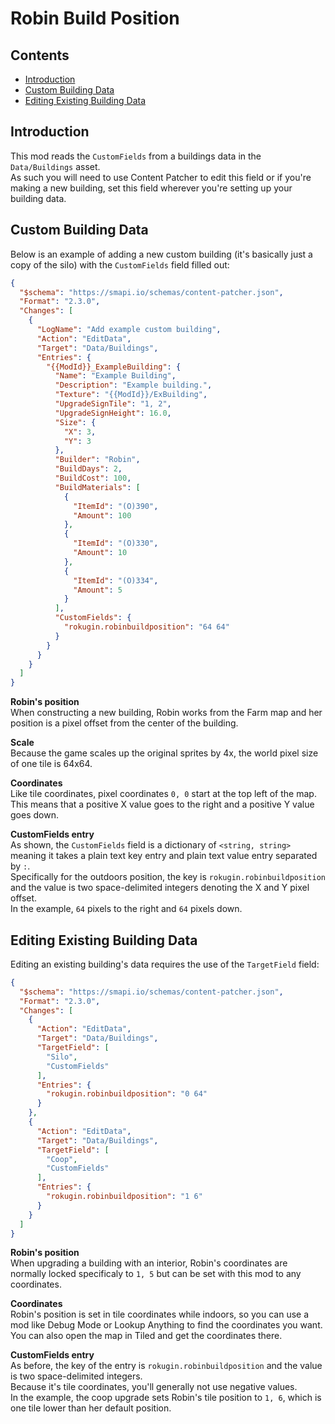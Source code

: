 # Robin Build Position

## Contents

* [Introduction](#introduction)
* [Custom Building Data](#custom)
* [Editing Existing Building Data](#existing)

## Introduction<span id="introduction"></span>

This mod reads the `CustomFields` from a buildings data in the `Data/Buildings` asset.<br>
As such you will need to use Content Patcher to edit this field or if you're making a new building, set this field wherever you're setting up your building data.

## Custom Building Data<span id="custom"></span>

Below is an example of adding a new custom building (it's basically just a copy of the silo) with the `CustomFields` field filled out:
```json
{
  "$schema": "https://smapi.io/schemas/content-patcher.json",
  "Format": "2.3.0",
  "Changes": [
    {
      "LogName": "Add example custom building",
      "Action": "EditData",
      "Target": "Data/Buildings",
      "Entries": {
        "{{ModId}}_ExampleBuilding": {
          "Name": "Example Building",
          "Description": "Example building.",
          "Texture": "{{ModId}}/ExBuilding",
          "UpgradeSignTile": "1, 2",
          "UpgradeSignHeight": 16.0,
          "Size": {
            "X": 3,
            "Y": 3
          },
          "Builder": "Robin",
          "BuildDays": 2,
          "BuildCost": 100,
          "BuildMaterials": [
            {
              "ItemId": "(O)390",
              "Amount": 100
            },
            {
              "ItemId": "(O)330",
              "Amount": 10
            },
            {
              "ItemId": "(O)334",
              "Amount": 5
            }
          ],
          "CustomFields": {
            "rokugin.robinbuildposition": "64 64"
          }
        }
      }
    }
  ]
}
```

**Robin's position**<br>
When constructing a new building, Robin works from the Farm map and her position is a pixel offset from the center of the building.<br>

**Scale**<br>
Because the game scales up the original sprites by 4x, the world pixel size of one tile is 64x64.<br>

**Coordinates**<br>
Like tile coordinates, pixel coordinates `0, 0` start at the top left of the map.<br>
This means that a positive X value goes to the right and a positive Y value goes down.<br>

**CustomFields entry**<br>
As shown, the `CustomFields` field is a dictionary of `<string, string>` meaning it takes a plain text key entry and plain text value entry separated by `:`.<br>
Specifically for the outdoors position, the key is `rokugin.robinbuildposition` and the value is two space-delimited integers denoting the X and Y pixel offset.<br>
In the example, `64` pixels to the right and `64` pixels down.

## Editing Existing Building Data<span id="existing"></span>

Editing an existing building's data requires the use of the `TargetField` field:
```json
{
  "$schema": "https://smapi.io/schemas/content-patcher.json",
  "Format": "2.3.0",
  "Changes": [
    {
      "Action": "EditData",
      "Target": "Data/Buildings",
      "TargetField": [
        "Silo",
        "CustomFields"
      ],
      "Entries": {
        "rokugin.robinbuildposition": "0 64"
      }
    },
    {
      "Action": "EditData",
      "Target": "Data/Buildings",
      "TargetField": [
        "Coop",
        "CustomFields"
      ],
      "Entries": {
        "rokugin.robinbuildposition": "1 6"
      }
    }
  ]
}
```

**Robin's position**<br>
When upgrading a building with an interior, Robin's coordinates are normally locked specificaly to `1, 5` but can be set with this mod to any coordinates.<br>

**Coordinates**<br>
Robin's position is set in tile coordinates while indoors, so you can use a mod like Debug Mode or Lookup Anything to find the coordinates you want.<br>
You can also open the map in Tiled and get the coordinates there.<br>

**CustomFields entry**<br>
As before, the key of the entry is `rokugin.robinbuildposition` and the value is two space-delimited integers.<br>
Because it's tile coordinates, you'll generally not use negative values.<br>
In the example, the coop upgrade sets Robin's tile position to `1, 6`, which is one tile lower than her default position.
